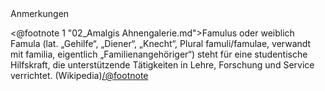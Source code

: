 <div class="anmerkungen">Anmerkungen</div>

<@footnote 1 "02_Amalgis Ahnengalerie.md">Famulus oder weiblich Famula (lat. „Gehilfe“, „Diener“, „Knecht“, Plural famuli/famulae, verwandt mit familia, eigentlich „Familienangehöriger“) steht für eine studentische Hilfskraft, die unterstützende Tätigkeiten in Lehre, Forschung und Service verrichtet. (Wikipedia)</@footnote>
